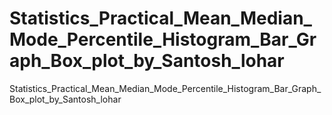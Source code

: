 # Statistics_Practical_Mean_Median_Mode_Percentile_Histogram_Bar_Graph_Box_plot_by_Santosh_lohar
Statistics_Practical_Mean_Median_Mode_Percentile_Histogram_Bar_Graph_Box_plot_by_Santosh_lohar
